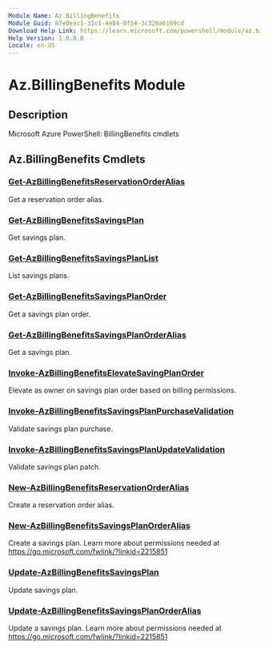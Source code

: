 ```yaml
---
Module Name: Az.BillingBenefits
Module Guid: 87e0eac1-31c1-4e84-8f54-3c326a6169cd
Download Help Link: https://learn.microsoft.com/powershell/module/az.billingbenefits
Help Version: 1.0.0.0
Locale: en-US
---
```


# Az.BillingBenefits Module
## Description
Microsoft Azure PowerShell: BillingBenefits cmdlets

## Az.BillingBenefits Cmdlets
### [Get-AzBillingBenefitsReservationOrderAlias](Get-AzBillingBenefitsReservationOrderAlias.md)
Get a reservation order alias.

### [Get-AzBillingBenefitsSavingsPlan](Get-AzBillingBenefitsSavingsPlan.md)
Get savings plan.

### [Get-AzBillingBenefitsSavingsPlanList](Get-AzBillingBenefitsSavingsPlanList.md)
List savings plans.

### [Get-AzBillingBenefitsSavingsPlanOrder](Get-AzBillingBenefitsSavingsPlanOrder.md)
Get a savings plan order.

### [Get-AzBillingBenefitsSavingsPlanOrderAlias](Get-AzBillingBenefitsSavingsPlanOrderAlias.md)
Get a savings plan.

### [Invoke-AzBillingBenefitsElevateSavingPlanOrder](Invoke-AzBillingBenefitsElevateSavingPlanOrder.md)
Elevate as owner on savings plan order based on billing permissions.

### [Invoke-AzBillingBenefitsSavingsPlanPurchaseValidation](Invoke-AzBillingBenefitsSavingsPlanPurchaseValidation.md)
Validate savings plan purchase.

### [Invoke-AzBillingBenefitsSavingsPlanUpdateValidation](Invoke-AzBillingBenefitsSavingsPlanUpdateValidation.md)
Validate savings plan patch.

### [New-AzBillingBenefitsReservationOrderAlias](New-AzBillingBenefitsReservationOrderAlias.md)
Create a reservation order alias.

### [New-AzBillingBenefitsSavingsPlanOrderAlias](New-AzBillingBenefitsSavingsPlanOrderAlias.md)
Create a savings plan.
Learn more about permissions needed at https://go.microsoft.com/fwlink/?linkid=2215851

### [Update-AzBillingBenefitsSavingsPlan](Update-AzBillingBenefitsSavingsPlan.md)
Update savings plan.

### [Update-AzBillingBenefitsSavingsPlanOrderAlias](Update-AzBillingBenefitsSavingsPlanOrderAlias.md)
Update a savings plan.
Learn more about permissions needed at https://go.microsoft.com/fwlink/?linkid=2215851

